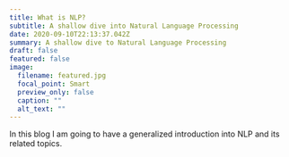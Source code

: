 ```yaml
---
title: What is NLP?
subtitle: A shallow dive into Natural Language Processing
date: 2020-09-10T22:13:37.042Z
summary: A shallow dive to Natural Language Processing
draft: false
featured: false
image:
  filename: featured.jpg
  focal_point: Smart
  preview_only: false
  caption: ""
  alt_text: ""
---
```

In this blog I am going to have a generalized introduction into NLP and its related topics.


